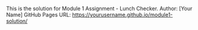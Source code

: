 This is the solution for Module 1 Assignment - Lunch Checker.
Author: [Your Name]
GitHub Pages URL: https://yourusername.github.io/module1-solution/
